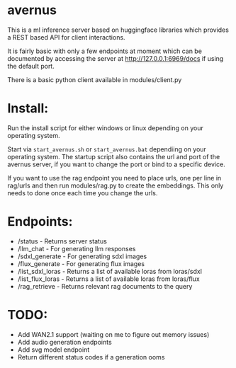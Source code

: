 # avernus

This is a ml inference server based on huggingface libraries which provides a REST based API for client interactions.

It is fairly basic with only a few endpoints at moment which can be documented by accessing the server at http://127.0.0.1:6969/docs if using the default port.

There is a basic python client available in modules/client.py

# Install:
Run the install script for either windows or linux depending on your operating system.

Start via `start_avernus.sh` or `start_avernus.bat` dependiing on your operating system. The startup script also contains the url and port of the avernus server, if you want to change the port or bind to a specific device.

If you want to use the rag endpoint you need to place urls, one per line in rag/urls and then run modules/rag.py to create the embeddings. This only needs to done once each time you change the urls.

# Endpoints:

- /status - Returns server status
- /llm_chat - For generating llm responses
- /sdxl_generate - For generating sdxl images
- /flux_generate - For generating flux images
- /list_sdxl_loras - Returns a list of available loras from loras/sdxl
- /list_flux_loras - Returns a list of available loras from loras/flux
- /rag_retrieve - Returns relevant rag documents to the query

# TODO:

- Add WAN2.1 support (waiting on me to figure out memory issues)
- Add audio generation endpoints
- Add svg model endpoint
- Return different status codes if a generation ooms

